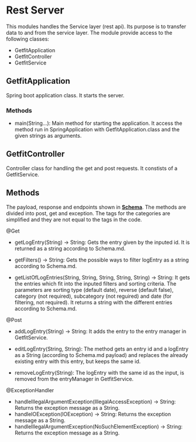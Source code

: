 # Rest Server

This modules handles the Service layer (rest api). Its purpose is to transfer data to and from the service layer. The module provide access to the following classes:

- GetfitApplication
- GetfitController
- GetfitService

## GetfitApplication
Spring boot application class. It starts the server.

### Methods
- main(String...): Main method for starting the application. It access the method run in SpringApplication with GetfitApplication.class and the given strings as arguments.

## GetfitController
Controller class for handling the get and post requests. It constists of a GetfitService.

## Methods
The payload, response and endpoints shown in **[Schema](/get-fit/schema.md/)**.
The methods are divided into post, get and exception. The tags for the categories are simplified and they are not equal to the tags in the code. 

@Get
- getLogEntry(String) -> String: Gets the entry given by the inputed id. It is returned as a string according to Schema.md.

- getFilters() -> String: Gets the possible ways to filter logEntry as a string according to Schema.md.

- getListOfLogEntries(String, String, String, String, String) -> String: It gets the entries which fit into the inputed filters and sorting criteria. The parameters are sorting type (default date), reverse (default false), category (not required), subcategory (not reguired) and date (for filtering, not required). It returns a string with the different entries according to Schema.md.

@Post
- addLogEntry(String) -> String: It adds the entry to the entry manager in GetfitService.

- editLogEntry(String, String): The method gets an entry id and a logEntry as a String (according to Schema.md payload) and replaces the already existing entry with this entry, but keeps the same id.

- removeLogEntry(String): The logEntry with the same id as the input, is removed from the entryManager in GetfitService.

@ExceptionHandler
- handleIllegalArgumentException(IllegalAccessException) -> String: Returns the exception message as a String.
- handleIOException(IOException) -> String: Returns the exception message as a String.
- handleIllegalArgumentException(NoSuchElementException) -> String: Returns the exception message as a String.

